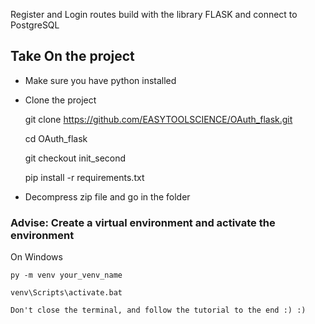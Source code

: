 Register and Login routes build with the library FLASK and connect to PostgreSQL

## Take On the project
  - Make sure you have python installed  
  - Clone the project  
  
    git clone https://github.com/EASYTOOLSCIENCE/OAuth_flask.git

    cd OAuth_flask

    git checkout init_second

    pip install -r requirements.txt
    
  - Decompress zip file and go in the folder  

### Advise: Create a virtual environment and activate the environment  
  On Windows  
  
    py -m venv your_venv_name  
    
    venv\Scripts\activate.bat  

    Don't close the terminal, and follow the tutorial to the end :) :)  
